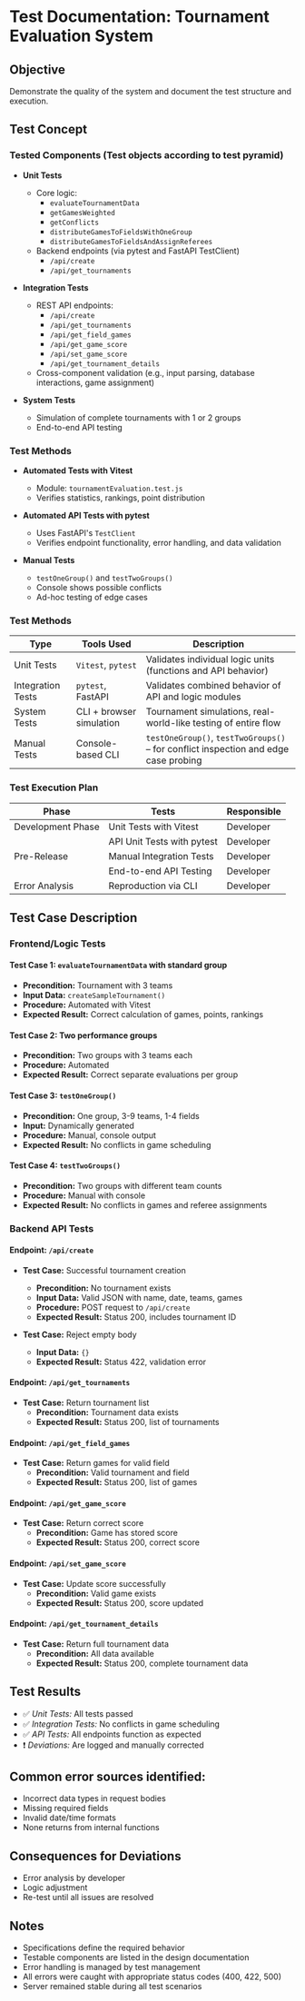 # Test Documentation: Tournament Evaluation System

## Objective
Demonstrate the quality of the system and document the test structure and execution.

## Test Concept

### Tested Components (Test objects according to test pyramid)

- **Unit Tests**
  - Core logic:
    - `evaluateTournamentData`
    - `getGamesWeighted`
    - `getConflicts`
    - `distributeGamesToFieldsWithOneGroup`
    - `distributeGamesToFieldsAndAssignReferees`
  - Backend endpoints (via pytest and FastAPI TestClient)
      - `/api/create`
      - `/api/get_tournaments`

- **Integration Tests**
  - REST API endpoints:
    - `/api/create`
    - `/api/get_tournaments`
    - `/api/get_field_games`
    - `/api/get_game_score`
    - `/api/set_game_score`
    - `/api/get_tournament_details`
  - Cross-component validation (e.g., input parsing, database interactions, game assignment)
    
    

- **System Tests**
  - Simulation of complete tournaments with 1 or 2 groups
  - End-to-end API testing

### Test Methods

- **Automated Tests with Vitest**
  - Module: `tournamentEvaluation.test.js`
  - Verifies statistics, rankings, point distribution

- **Automated API Tests with pytest**
  - Uses FastAPI's `TestClient`
  - Verifies endpoint functionality, error handling, and data validation

- **Manual Tests**
  - `testOneGroup()` and `testTwoGroups()`
  - Console shows possible conflicts
  - Ad-hoc testing of edge cases

### Test Methods
| Type              | Tools Used               | Description                                                                         |
| ----------------- | ------------------------ | ----------------------------------------------------------------------------------- |
| Unit Tests        | `Vitest`, `pytest`       | Validates individual logic units (functions and API behavior)                       |
| Integration Tests | `pytest`, FastAPI        | Validates combined behavior of API and logic modules                                |
| System Tests      | CLI + browser simulation | Tournament simulations, real-world-like testing of entire flow                      |
| Manual Tests      | Console-based CLI        | `testOneGroup()`, `testTwoGroups()` – for conflict inspection and edge case probing |


### Test Execution Plan

| Phase              | Tests                               | Responsible       |
|--------------------|-------------------------------------|-------------------|
| Development Phase  | Unit Tests with Vitest              | Developer         |
|                    | API Unit Tests with pytest          | Developer         |
| Pre-Release        | Manual Integration Tests            | Developer         |
|                    | End-to-end API Testing              | Developer         |
| Error Analysis     | Reproduction via CLI                | Developer         |

## Test Case Description

### Frontend/Logic Tests

#### Test Case 1: `evaluateTournamentData` with standard group
- **Precondition:** Tournament with 3 teams
- **Input Data:** `createSampleTournament()`
- **Procedure:** Automated with Vitest
- **Expected Result:** Correct calculation of games, points, rankings

#### Test Case 2: Two performance groups
- **Precondition:** Two groups with 3 teams each
- **Procedure:** Automated
- **Expected Result:** Correct separate evaluations per group

#### Test Case 3: `testOneGroup()`
- **Precondition:** One group, 3-9 teams, 1-4 fields
- **Input:** Dynamically generated
- **Procedure:** Manual, console output
- **Expected Result:** No conflicts in game scheduling

#### Test Case 4: `testTwoGroups()`
- **Precondition:** Two groups with different team counts
- **Procedure:** Manual with console
- **Expected Result:** No conflicts in games and referee assignments

### Backend API Tests

#### Endpoint: `/api/create`
- **Test Case:** Successful tournament creation
  - **Precondition:** No tournament exists
  - **Input Data:** Valid JSON with name, date, teams, games
  - **Procedure:** POST request to `/api/create`
  - **Expected Result:** Status 200, includes tournament ID

- **Test Case:** Reject empty body
  - **Input Data:** `{}`
  - **Expected Result:** Status 422, validation error

#### Endpoint: `/api/get_tournaments`
- **Test Case:** Return tournament list
  - **Precondition:** Tournament data exists
  - **Expected Result:** Status 200, list of tournaments

#### Endpoint: `/api/get_field_games`
- **Test Case:** Return games for valid field
  - **Precondition:** Valid tournament and field
  - **Expected Result:** Status 200, list of games

#### Endpoint: `/api/get_game_score`
- **Test Case:** Return correct score
  - **Precondition:** Game has stored score
  - **Expected Result:** Status 200, correct score

#### Endpoint: `/api/set_game_score`
- **Test Case:** Update score successfully
  - **Precondition:** Valid game exists
  - **Expected Result:** Status 200, score updated

#### Endpoint: `/api/get_tournament_details`
- **Test Case:** Return full tournament data
  - **Precondition:** All data available
  - **Expected Result:** Status 200, complete tournament data

## Test Results

- ✅ *Unit Tests:* All tests passed
- ✅ *Integration Tests:* No conflicts in game scheduling
- ✅ *API Tests:* All endpoints function as expected
- ❗ *Deviations:* Are logged and manually corrected

## Common error sources identified:
- Incorrect data types in request bodies
- Missing required fields
- Invalid date/time formats
- None returns from internal functions

## Consequences for Deviations

- Error analysis by developer
- Logic adjustment
- Re-test until all issues are resolved

## Notes

- Specifications define the required behavior
- Testable components are listed in the design documentation
- Error handling is managed by test management
- All errors were caught with appropriate status codes (400, 422, 500)
- Server remained stable during all test scenarios
